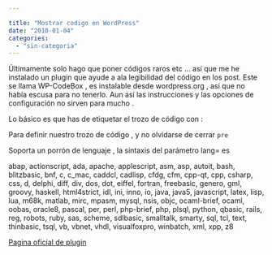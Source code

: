 ```yaml
---

title: "Mostrar codigo en WordPress"
date: "2010-01-04"
categories: 
  - "sin-categoria"
---
```


Últimamente solo hago que poner códigos raros etc ... así que me he instalado un plugin que ayude a ala legibilidad del código en los post. Este se llama WP-CodeBox , es instalable desde wordpress.org , así que no había escusa para no tenerlo. Aun así las instrucciones y las opciones de configuración no sirven para mucho .

Lo básico es que has de etiquetar el trozo de código con :

Para definir nuestro trozo de código , y no olvidarse de cerrar `pre`

Soporta un porrón de lenguaje , la sintaxis del parámetro lang= es

abap, actionscript, ada, apache, applescript, asm, asp, autoit, bash, blitzbasic, bnf, c, c\_mac, caddcl, cadlisp, cfdg, cfm, cpp-qt, cpp, csharp, css, d, delphi, diff, div, dos, dot, eiffel, fortran, freebasic, genero, gml, groovy, haskell, html4strict, idl, ini, inno, io, java, java5, javascript, latex, lisp, lua, m68k, matlab, mirc, mpasm, mysql, nsis, objc, ocaml-brief, ocaml, oobas, oracle8, pascal, per, perl, php-brief, php, plsql, python, qbasic, rails, reg, robots, ruby, sas, scheme, sdlbasic, smalltalk, smarty, sql, tcl, text, thinbasic, tsql, vb, vbnet, vhdl, visualfoxpro, winbatch, xml, xpp, z8

[Pagina oficial de plugin](https://www.ericbess.com/ericblog/2008/03/03/wp-codebox/)

